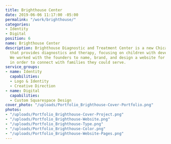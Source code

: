 ```yaml
---
title: Brighthouse Center
date: 2019-06-06 11:17:00 -05:00
permalink: "/work/brighthouse/"
categories:
- Identity
- Digital
position: 6
name: Brighthouse Center
description: Brighthouse Diagnostic and Treatment Center is a new Chicago-based clinic
  that provides diagnostics and therapy, focusing on children with developmental differences.
  We worked with the founders to name, brand, and design a website for their organization
  in order to connect with families they could serve.
service_groups:
- name: Identity
  capabilities:
  - Logo & Identity
  - Creative Direction
- name: Digital
  capabilities:
  - Custom Squarespace Design
cover_photo: "/uploads/Portfolio_Brighthouse-Cover-Portfolio.png"
photos:
- "/uploads/Portfolio_Brighthouse-Cover-Project.png"
- "/uploads/Portfolio_Brighthouse-Website.png"
- "/uploads/Portfolio_Brighthouse-Type.png"
- "/uploads/Portfolio_Brighthouse-Color.png"
- "/uploads/Portfolio_Brighthouse-Website-Pages.png"
---
```


